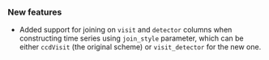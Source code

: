 ### New features

- Added support for joining on ``visit`` and ``detector`` columns when
  constructing time series using ``join_style`` parameter, which can be
  either ``ccdVisit`` (the original scheme) or ``visit_detector`` for
  the new one.